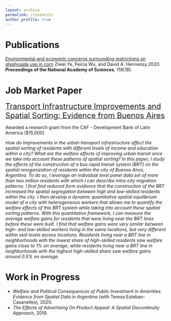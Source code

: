 ```yaml
---
layout: archive
permalink: /research/
author_profile: true
---
```

# Publications
[Environmental and economic concerns surrounding restrictions on glyphosate use in corn](https://www.pnas.org/content/118/18/e2017470118) Ziwei Ye, Feicia Wu, and David A. Hennessy.2020. **Proceedings of the National Academy of Sciences**, 118(18). 


# Job Market Paper
[<font size="5">Transport Infrastructure Improvements and Spatial Sorting: Evidence from Buenos Aires</font> ](/files/warnes_pablo_jmp.pdf)

Awarded a research grant from the CAF - Development Bank of Latin America ($15,000).

*How do improvements in the urban transport infrastructure affect the spatial sorting of
 residents with different levels of income and education within a city? What are the welfare
 effects of improving urban transit once we take into account these patterns of spatial sorting?
 In this paper, I study the effects of the construction of a bus rapid transit system (BRT) on
 the spatial reorganization of residents within the city of Buenos Aires, Argentina. To do so,
 I leverage an individual level panel data set of more than two million residents with which
 I can describe intra-city migration patterns. I first find reduced form evidence that the
 construction of the BRT increased the spatial segregation between high and low-skilled residents
 within the city. I then develop a dynamic quantitative spatial equilibrium model of a city with
 heterogeneous workers that allows me to quantify the welfare effects of this BRT system while
 taking into account these spatial sorting patterns. With this quantitative framework, I can measure
 the average welfare gains for residents that were living near the BRT lines before these were built.
 I find that welfare gains were very similar between high- and low-skilled workers living in the same
 locations, but very different within skill levels across locations. Residents living near a BRT line
 in neighborhoods with the lowest share of high-skilled residents saw welfare gains close to 1% on average,
 while residents living near a BRT line in neighborhoods with the highest high-skilled share saw welfare
 gains around 0.5% on average.*

# Work in Progress
- *Welfare and Political Consequences of Public Investment in Amenities. Evidence from Spatial Data in Argentina* (with Teresa Esteban-Casanelles), 2020.
- *The Effects of Advertising On Product Appeal: A Spatial Discontinuity Approach*, 2019.

